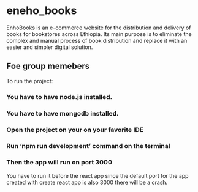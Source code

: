 # eneho_books
EnhoBooks is an e-commerce website for the distribution and delivery of books for bookstores
across Ethiopia. Its main purpose is to eliminate the complex and manual process of book
distribution and replace it with an easier and simpler digital solution.

## Foe group memebers
To run the project:
### You have to have node.js installed.
### You have to have mongodb installed.
### Open the project on your on your favorite IDE
### Run ‘npm run development’ command on the terminal
### Then the app will run on port 3000

You have to run it before the react app since the default port for the app created with create react app is also 3000 there will be a crash.
